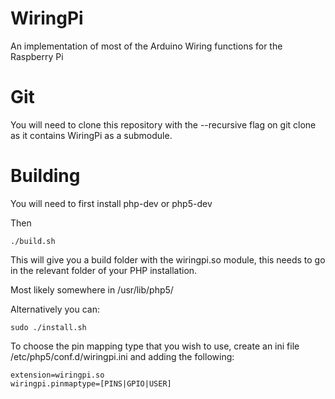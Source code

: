 WiringPi
========

An implementation of most of the Arduino Wiring functions for the Raspberry Pi

Git
===

You will need to clone this repository with the --recursive flag on git clone as it contains WiringPi as a submodule.

Building
========

You will need to first install php-dev or php5-dev

Then

    ./build.sh

This will give you a build folder with the wiringpi.so module, this needs to go in the relevant folder of your PHP installation.

Most likely somewhere in /usr/lib/php5/

Alternatively you can:

    sudo ./install.sh

To choose the pin mapping type that you wish to use, create an ini file /etc/php5/conf.d/wiringpi.ini and adding the following:

    extension=wiringpi.so
    wiringpi.pinmaptype=[PINS|GPIO|USER]

